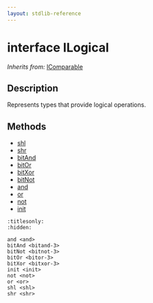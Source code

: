 ```yaml
---
layout: stdlib-reference
---
```


# interface ILogical

*Inherits from:* [IComparable](../icomparable-01/index.html)

## Description

Represents types that provide logical operations.


## Methods

* [shl](shl.html)
* [shr](shr.html)
* [bitAnd](bitand-3.html)
* [bitOr](bitor-3.html)
* [bitXor](bitxor-3.html)
* [bitNot](bitnot-3.html)
* [and](and.html)
* [or](or.html)
* [not](not.html)
* [init](init.html)


```{toctree}
:titlesonly:
:hidden:

and <and>
bitAnd <bitand-3>
bitNot <bitnot-3>
bitOr <bitor-3>
bitXor <bitxor-3>
init <init>
not <not>
or <or>
shl <shl>
shr <shr>
```
